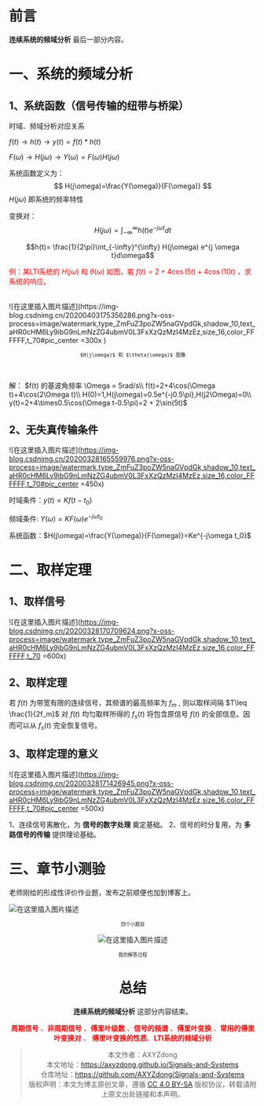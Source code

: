 # 前言
**连续系统的频域分析** 最后一部分内容。

# 一、系统的频域分析
## 1、系统函数（信号传输的纽带与桥梁）
时域、频域分析对应关系

$f(t) \longrightarrow h(t) \longrightarrow y(t)=f(t)*h(t)$

$F(\omega) \longrightarrow H(j\omega) \longrightarrow Y(\omega)=F(\omega)H(j\omega)$

系统函数定义为：
$$
H(j\omega)=\frac{Y(\omega)}{F(\omega)}
$$
$H(j\omega)$ 即系统的频率特性

变换对：
$$H(j \omega)= \int_{-\infty}^{\infty} h(t) e^{-j  \omega t}dt$$

$$h(t)= \frac{1}{2\pi}\int_{-\infty}^{\infty} H(j\omega) e^{j  \omega t}d\omega$$

<font color=red>例：某LTI系统的 $H(j\omega)$ 和 $\theta(\omega)$ 如图，若 $f(t)=2+4\cos(5t)+4\cos(10t)$ ，求系统的响应。</font>

<br>
![在这里插入图片描述](https://img-blog.csdnimg.cn/20200403175356286.png?x-oss-process=image/watermark,type_ZmFuZ3poZW5naGVpdGk,shadow_10,text_aHR0cHM6Ly9ibG9nLmNzZG4ubmV0L3FxXzQzMzI4MzEz,size_16,color_FFFFFF,t_70#pic_center =300x )
</p><center><sup><code>$H(j\omega)$ 和 $\theta(\omega)$ 图像</code></sup></center><p></p>
<br>

解：
$f(t) 的基波角频率 \Omega = 5rad/s\\
f(t)=2+4\cos(\Omega t)+4\cos(2\Omega t)\\
H(0)=1,H(j\omega)=0.5e^{-j0.5\pi},H(j2\Omega)=0\\
y(t)=2+4\times0.5\cos(\Omega t-0.5\pi)=2 + 2\sin(5t)$

## 2、无失真传输条件

![在这里插入图片描述](https://img-blog.csdnimg.cn/20200328165559976.png?x-oss-process=image/watermark,type_ZmFuZ3poZW5naGVpdGk,shadow_10,text_aHR0cHM6Ly9ibG9nLmNzZG4ubmV0L3FxXzQzMzI4MzEz,size_16,color_FFFFFF,t_70#pic_center =450x)

时域条件：$y(t) =Kf(t-t_0)$

频域条件:  $Y(\omega)=KF(\omega) e^{-j\omega t_0}$

系统函数：$H(j\omega)=\frac{Y(\omega)}{F(\omega)}=Ke^{-j\omega t_0}$

# 二、取样定理
## 1、取样信号

![在这里插入图片描述](https://img-blog.csdnimg.cn/20200328170709624.png?x-oss-process=image/watermark,type_ZmFuZ3poZW5naGVpdGk,shadow_10,text_aHR0cHM6Ly9ibG9nLmNzZG4ubmV0L3FxXzQzMzI4MzEz,size_16,color_FFFFFF,t_70 =600x)

## 2、取样定理
若 $f(t)$ 为带宽有限的连续信号，其频谱的最高频率为 $f_m$ , 则以取样间隔 $T\leq \frac{1}{2f_m}$ 对 $f(t)$ 均匀取样所得的 $f_s(t)$ 将包含原信号 $f(t)$ 的全部信息。因而可以从 $f_s(t)$ 完全恢复信号。

## 3、取样定理的意义

![在这里插入图片描述](https://img-blog.csdnimg.cn/20200328171426945.png?x-oss-process=image/watermark,type_ZmFuZ3poZW5naGVpdGk,shadow_10,text_aHR0cHM6Ly9ibG9nLmNzZG4ubmV0L3FxXzQzMzI4MzEz,size_16,color_FFFFFF,t_70#pic_center =500x)

1、连续信号离散化，为 **信号的数字处理** 奠定基础。
2、信号的时分复用，为 **多路信号的传输** 提供理论基础。

# 三、章节小测验
老师刚给的形成性评价作业题，发布之前顺便也加到博客上。

![在这里插入图片描述](https://img-blog.csdnimg.cn/20200403233430439.png?x-oss-process=image/watermark,type_ZmFuZ3poZW5naGVpdGk,shadow_10,text_aHR0cHM6Ly9ibG9nLmNzZG4ubmV0L3FxXzQzMzI4MzEz,size_50,color_DFFFFF,t_70#pic_center)
<center><sup><sup>四个小题目</sup></sup><center>


![在这里插入图片描述](https://img-blog.csdnimg.cn/20200403233641698.JPG?x-oss-process=image/watermark,type_ZmFuZ3poZW5naGVpdGk,shadow_10,text_aHR0cHM6Ly9ibG9nLmNzZG4ubmV0L3FxXzQzMzI4MzEz,size_120,color_FFFFFF,t_70#pic_center)
<center><sup><sup>我的解答过程</sup></sup><center>

# 总结
**连续系统的频域分析** 这部分内容结束。

<font color=red>**周期信号**	、**非周期信号** 、**傅里叶级数** 、**信号的频谱** 、**傅里叶变换** 、**常用的傅里叶变换对** 、 **傅里叶变换的性质**、**LTI系统的频域分析**</font>
<br>

>本文作者：AXYZdong <br>
>本文地址：https://axyzdong.github.io/Signals-and-Systems<br>
>仓库地址：https://github.com/AXYZdong/Signals-and-Systems<br>
>版权声明：本文为博主原创文章，遵循 [CC 4.0 BY-SA](http://creativecommons.org/licenses/by-sa/4.0/) 版权协议，转载请附上原文出处链接和本声明。

